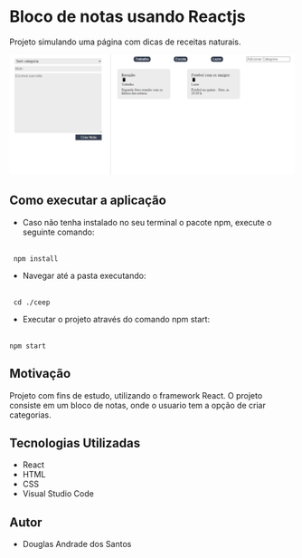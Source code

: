 # Bloco de notas usando Reactjs

Projeto simulando uma página com dicas de receitas naturais.

![image](img.PNG "web")


## Como executar a aplicação 


- Caso não tenha instalado no seu terminal o pacote npm, execute o seguinte comando:

```

 npm install

```

- Navegar até a pasta executando:

```

 cd ./ceep

```

- Executar o projeto através do comando npm start:

```

npm start

```

## Motivação

Projeto com fins de estudo, utilizando o framework React. O projeto consiste em um bloco de notas, onde o usuario tem a opção de criar categorias.


## Tecnologias Utilizadas

- React
- HTML
- CSS
- Visual Studio Code

## Autor

- Douglas Andrade dos Santos